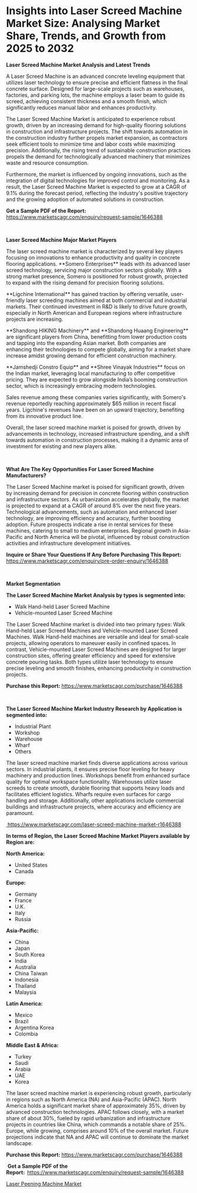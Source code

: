 <p><h1>Insights into Laser Screed Machine Market Size: Analysing Market Share, Trends, and Growth from 2025 to 2032</h1></p><p><strong>Laser Screed Machine Market Analysis and Latest Trends</strong></p>
<p><p>A Laser Screed Machine is an advanced concrete leveling equipment that utilizes laser technology to ensure precise and efficient flatness in the final concrete surface. Designed for large-scale projects such as warehouses, factories, and parking lots, the machine employs a laser beam to guide its screed, achieving consistent thickness and a smooth finish, which significantly reduces manual labor and enhances productivity.</p><p>The Laser Screed Machine Market is anticipated to experience robust growth, driven by an increasing demand for high-quality flooring solutions in construction and infrastructure projects. The shift towards automation in the construction industry further propels market expansion, as contractors seek efficient tools to minimize time and labor costs while maximizing precision. Additionally, the rising trend of sustainable construction practices propels the demand for technologically advanced machinery that minimizes waste and resource consumption.</p><p>Furthermore, the market is influenced by ongoing innovations, such as the integration of digital technologies for improved control and monitoring. As a result, the Laser Screed Machine Market is expected to grow at a CAGR of 9.1% during the forecast period, reflecting the industry's positive trajectory and the growing adoption of automated solutions in construction.</p></p>
<p><strong>Get a Sample PDF of the Report:&nbsp;</strong> <a href="https://www.marketscagr.com/enquiry/request-sample/1646388?utm_campaign=2634&utm_medium=2&utm_source=Github&utm_content=ia&utm_term=23022025&utm_id=laser-screed-machine">https://www.marketscagr.com/enquiry/request-sample/1646388</a></p>
<p>&nbsp;</p>
<p><strong>Laser Screed Machine Major Market Players</strong></p>
<p><p>The laser screed machine market is characterized by several key players focusing on innovations to enhance productivity and quality in concrete flooring applications. **Somero Enterprises** leads with its advanced laser screed technology, servicing major construction sectors globally. With a strong market presence, Somero is positioned for robust growth, projected to expand with the rising demand for precision flooring solutions.</p><p>**Ligchine International** has gained traction by offering versatile, user-friendly laser screeding machines aimed at both commercial and industrial markets. Their continued investment in R&D is likely to drive future growth, especially in North American and European regions where infrastructure projects are increasing.</p><p>**Shandong HIKING Machinery** and **Shandong Huaang Engineering** are significant players from China, benefitting from lower production costs and tapping into the expanding Asian market. Both companies are enhancing their technologies to compete globally, aiming for a market share increase amidst growing demand for efficient construction machinery.</p><p>**Jamshedji Constro Equip** and **Shree Vinayak Industries** focus on the Indian market, leveraging local manufacturing to offer competitive pricing. They are expected to grow alongside India’s booming construction sector, which is increasingly embracing modern technologies.</p><p>Sales revenue among these companies varies significantly, with Somero's revenue reportedly reaching approximately $65 million in recent fiscal years. Ligchine's revenues have been on an upward trajectory, benefiting from its innovative product line.</p><p>Overall, the laser screed machine market is poised for growth, driven by advancements in technology, increased infrastructure spending, and a shift towards automation in construction processes, making it a dynamic area of investment for existing and new players alike.</p></p>
<p>&nbsp;</p>
<p><strong>What Are The Key Opportunities For Laser Screed Machine Manufacturers?</strong></p>
<p><p>The Laser Screed Machine market is poised for significant growth, driven by increasing demand for precision in concrete flooring within construction and infrastructure sectors. As urbanization accelerates globally, the market is projected to expand at a CAGR of around 8% over the next five years. Technological advancements, such as automation and enhanced laser technology, are improving efficiency and accuracy, further boosting adoption. Future prospects indicate a rise in rental services for these machines, catering to small to medium enterprises. Regional growth in Asia-Pacific and North America will be pivotal, influenced by robust construction activities and infrastructure development initiatives.</p></p>
<p><strong>Inquire or Share Your Questions If Any Before Purchasing This Report:</strong> <a href="https://www.marketscagr.com/enquiry/pre-order-enquiry/1646388?utm_campaign=2634&utm_medium=2&utm_source=Github&utm_content=ia&utm_term=23022025&utm_id=laser-screed-machine">https://www.marketscagr.com/enquiry/pre-order-enquiry/1646388</a></p>
<p>&nbsp;</p>
<p><strong>Market Segmentation</strong></p>
<p><strong>The Laser Screed Machine Market Analysis by types is segmented into:</strong></p>
<p><ul><li>Walk Hand-held Laser Screed Machine</li><li>Vehicle-mounted Laser Screed Machine</li></ul></p>
<p><p>The Laser Screed Machine market is divided into two primary types: Walk Hand-held Laser Screed Machines and Vehicle-mounted Laser Screed Machines. Walk Hand-held machines are versatile and ideal for small-scale projects, allowing operators to maneuver easily in confined spaces. In contrast, Vehicle-mounted Laser Screed Machines are designed for larger construction sites, offering greater efficiency and speed for extensive concrete pouring tasks. Both types utilize laser technology to ensure precise leveling and smooth finishes, enhancing productivity in construction projects.</p></p>
<p><strong>Purchase this Report:&nbsp;</strong><a href="https://www.marketscagr.com/purchase/1646388?utm_campaign=2634&utm_medium=2&utm_source=Github&utm_content=ia&utm_term=23022025&utm_id=laser-screed-machine">https://www.marketscagr.com/purchase/1646388</a></p>
<p>&nbsp;</p>
<p><strong>The Laser Screed Machine Market Industry Research by Application is segmented into:</strong></p>
<p><ul><li>Industrial Plant</li><li>Workshop</li><li>Warehouse</li><li>Wharf</li><li>Others</li></ul></p>
<p><p>The laser screed machine market finds diverse applications across various sectors. In industrial plants, it ensures precise floor leveling for heavy machinery and production lines. Workshops benefit from enhanced surface quality for optimal workspace functionality. Warehouses utilize laser screeds to create smooth, durable flooring that supports heavy loads and facilitates efficient logistics. Wharfs require even surfaces for cargo handling and storage. Additionally, other applications include commercial buildings and infrastructure projects, where accuracy and efficiency are paramount.</p></p>
<p><a href="https://www.marketscagr.com/laser-screed-machine-market-r1646388?utm_campaign=2634&utm_medium=2&utm_source=Github&utm_content=ia&utm_term=23022025&utm_id=laser-screed-machine">&nbsp;https://www.marketscagr.com/laser-screed-machine-market-r1646388</a></p>
<p><strong>In terms of Region, the Laser Screed Machine Market Players available by Region are:</strong></p>
<p>
    <p> <strong> North America: </strong>
        <ul>
            <li>United States</li>
            <li>Canada</li>
        </ul>
        </p> 
    <p> <strong> Europe: </strong>
        <ul>
            <li>Germany</li>
            <li>France</li>
            <li>U.K.</li>
            <li>Italy</li>
            <li>Russia</li>
        </ul>
        </p> 
    <p> <strong> Asia-Pacific: </strong>
        <ul>
            <li>China</li>
            <li>Japan</li>
            <li>South Korea</li>
            <li>India</li>
            <li>Australia</li>
            <li>China Taiwan</li>
            <li>Indonesia</li>
            <li>Thailand</li>
            <li>Malaysia</li>
        </ul>
        </p> 
    <p> <strong> Latin America: </strong>
        <ul>
            <li>Mexico</li>
            <li>Brazil</li>
            <li>Argentina Korea</li>
            <li>Colombia</li>
        </ul>
        </p> 
    <p> <strong> Middle East & Africa: </strong>
        <ul>
            <li>Turkey</li>
            <li>Saudi</li>
            <li>Arabia</li>
            <li>UAE</li>
            <li>Korea</li>
        </ul>
    </p>
    </p>
<p><p>The laser screed machine market is experiencing robust growth, particularly in regions such as North America (NA) and Asia-Pacific (APAC). North America holds a significant market share of approximately 35%, driven by advanced construction technologies. APAC follows closely, with a market share of about 30%, fueled by rapid urbanization and infrastructure projects in countries like China, which commands a notable share of 25%. Europe, while growing, comprises around 10% of the overall market. Future projections indicate that NA and APAC will continue to dominate the market landscape.</p></p>
<p><strong>Purchase this Report: </strong><a href="https://www.marketscagr.com/purchase/1646388?utm_campaign=2634&utm_medium=2&utm_source=Github&utm_content=ia&utm_term=23022025&utm_id=laser-screed-machine">https://www.marketscagr.com/purchase/1646388</a></p>
<p>&nbsp;<strong>Get a Sample PDF of the Report:&nbsp;&nbsp;</strong><a href="https://www.marketscagr.com/enquiry/request-sample/1646388?utm_campaign=2634&utm_medium=2&utm_source=Github&utm_content=ia&utm_term=23022025&utm_id=laser-screed-machine">https://www.marketscagr.com/enquiry/request-sample/1646388</a></p>
<p><strong></strong></p>
<p><p><a href="https://github.com/jaquelynhasenaue8/Market-Research-Report-List-1/blob/main/laser-peening-machine-market.md?utm_campaign=2634&utm_medium=2&utm_source=Github&utm_content=ia&utm_term=23022025&utm_id=laser-screed-machine">Laser Peening Machine Market</a></p></p>